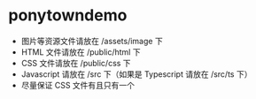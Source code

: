 # ponytowndemo

* 图片等资源文件请放在 /assets/image 下
* HTML 文件请放在 /public/html 下
* CSS 文件请放在 /public/css 下
* Javascript 请放在 /src 下（如果是 Typescript 请放在 /src/ts 下）
* 尽量保证 CSS 文件有且只有一个
